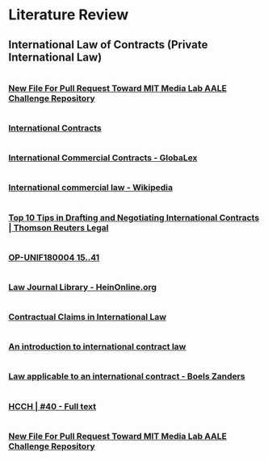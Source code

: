 # Literature Review

## International Law of Contracts (Private International Law)

#

### [New File For Pull Request Toward MIT Media Lab AALE Challenge Repository](https://github.com/mitmedialab/AutomatedLegalEntityChallenge/new/master)

#

### [International Contracts](https://www.printfriendly.com/p/g/LF4PJ3)

#

### [International Commercial Contracts - GlobaLex](https://www.nyulawglobal.org/globalex/International_commercial_contracts.html)

#

### [International commercial law - Wikipedia](https://en.wikipedia.org/wiki/International_commercial_law)

#

### [Top 10 Tips in Drafting and Negotiating International Contracts | Thomson Reuters Legal](https://legal.thomsonreuters.com/en/insights/articles/top-10-tips-in-drafting-and-negotiating-international-contracts)

#

### [OP-UNIF180004 15..41](https://watermark.silverchair.com/uny001.pdf?)

#

### [Law Journal Library - HeinOnline.org](https://heinonline.org/HOL/Welcome?message=Please%20log%20in&url=%2FHOL%2FPage%3Fhandle%3Dhein.journals%2Fbyrint37%26id%3D162%26collection%3Djournals%26index%3D)

#

### [Contractual Claims in International Law](https://digitalcommons.law.yale.edu/cgi/viewcontent.cgi?article=4429&context=fss_papers)

#

### [An introduction to international contract law](https://www.giappichelli.it/media/catalog/product/excerpt/9788892114838.pdf)

#

### [Law applicable to an international contract - Boels Zanders](https://www.boelszanders.nl/en/publication/law-applicable-to-an-international-contract/)

#

### [HCCH | #40 - Full text](https://www.hcch.net/en/instruments/conventions/full-text/?cid=135)

#

### [New File For Pull Request Toward MIT Media Lab AALE Challenge Repository](https://github.com/mitmedialab/AutomatedLegalEntityChallenge/new/master)

#
